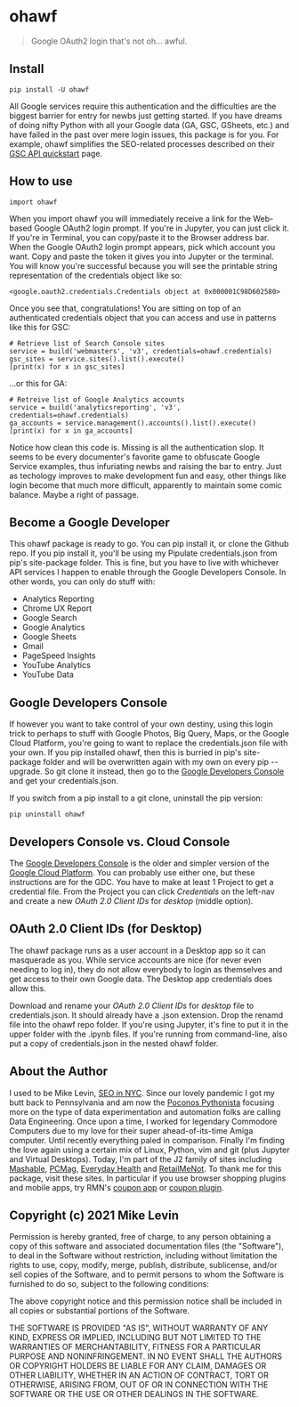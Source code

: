 # ohawf
> Google OAuth2 login that's not oh... awful.


## Install

`pip install -U ohawf`

All Google services require this authentication and the difficulties are the biggest barrier for entry for newbs just getting started. If you have dreams of doing nifty Python with all your Google data (GA, GSC, GSheets, etc.) and have failed in the past over mere login issues, this package is for you. For example, ohawf simplifies the SEO-related processes described on their [GSC API quickstart](https://developers.google.com/webmaster-tools/search-console-api-original/v3/quickstart/quickstart-python) page.

## How to use

    import ohawf

When you import ohawf you will immediately receive a link for the Web-based Google OAuth2 login prompt. If you're in Jupyter, you can just click it. If you're in Terminal, you can copy/paste it to the Browser address bar. When the Google OAuth2 login prompt appears, pick which account you want. Copy and paste the token it gives you into Jupyter or the terminal. You will know you're successful because you will see the printable string representation of the credentials object like so:

    <google.oauth2.credentials.Credentials object at 0x000001C98D602580>

Once you see that, congratulations! You are sitting on top of an authenticated credentials object that you can access and use in patterns like this for GSC:

    # Retrieve list of Search Console sites
    service = build('webmasters', 'v3', credentials=ohawf.credentials)
    gsc_sites = service.sites().list().execute()
    [print(x) for x in gsc_sites]

...or this for GA:

    # Retreive list of Google Analytics accounts
    service = build('analyticsreporting', 'v3', credentials=ohawf.credentials)
    ga_accounts = service.management().accounts().list().execute()
    [print(x) for x in ga_accounts]
    
Notice how clean this code is. Missing is all the authentication slop. It seems to be every documenter's favorite game to obfuscate Google Service examples, thus infuriating newbs and raising the bar to entry. Just as techology improves to make development fun and easy, other things like login become that much more difficult, apparently to maintain some comic balance. Maybe a right of passage.

## Become a Google Developer
This ohawf package is ready to go. You can pip install it, or clone the Github repo. If you pip install it, you'll be using my Pipulate credentials.json from pip's site-package folder. This is fine, but you have to live with whichever API services I happen to enable through the Google Developers Console. In other words, you can only do stuff with:

- Analytics Reporting
- Chrome UX Report
- Google Search
- Google Analytics
- Google Sheets
- Gmail
- PageSpeed Insights
- YouTube Analytics				
- YouTube Data

## Google Developers Console
If however you want to take control of your own destiny, using this login trick to perhaps to stuff with Google Photos, Big Query, Maps, or the Google Cloud Platform, you're going to want to replace the credentials.json file with your own. If you pip installed ohawf, then this is burried in pip's site-package folder and will be overwritten again with my own on every pip --upgrade. So git clone it instead, then go to the [Google Developers Console](https://console.developers.google.com/) and get your credentials.json. 

If you switch from a pip install to a git clone, uninstall the pip version:

    pip uninstall ohawf

## Developers Console vs. Cloud Console
The [Google Developers Console](https://console.developers.google.com/) is the older and simpler version of the [Google Cloud Platform](https://console.cloud.google.com/). You can probably use either one, but these instructions are for the GDC. You have to make at least 1 Project to get a credential file. From the Project you can click *Credentials* on the left-nav and create a new *OAuth 2.0 Client IDs* for *desktop* (middle option). 

## OAuth 2.0 Client IDs (for Desktop)
The ohawf package runs as a user account in a Desktop app so it can masquerade as you. While service accounts are nice (for never even needing to log in), they do not allow everybody to login as themselves and get access to their own Google data. The Desktop app credentials does allow this.

Download and rename your *OAuth 2.0 Client IDs* for *desktop* file to credentials.json. It should already have a .json extension. Drop the renamd file into the ohawf repo folder. If you're using Jupyter, it's fine to put it in the upper folder with the .ipynb files. If you're running from command-line, also put a copy of credentials.json in the nested ohawf folder.

## About the Author
I used to be Mike Levin, [SEO in NYC](https://mikelev.in/). Since our lovely pandemic I got my butt back to Pennsylvania and am now the [Poconos Pythonista](https://www.youtube.com/channel/UCd26IHBHcbtxD7pUdnIgiCw) focusing more on the type of data experimentation and automation folks are calling Data Engineering. Once upon a time, I worked for legendary Commodore Computers due to my love for their super ahead-of-its-time Amiga computer. Until recently everything paled in comparison. Finally I'm finding the love again using a certain mix of Linux, Python, vim and git (plus Jupyter and Virtual Desktops). Today, I'm part of the J2 family of sites including [Mashable](https://mashable.com/), [PCMag](https://www.pcmag.com/picks/the-best-seo-tools), [Everyday Health](https://www.everydayhealthgroup.com/) and [RetailMeNot](https://www.retailmenot.com/). To thank me for this package, visit these sites. In particular if you use browser shopping plugins and mobile apps, try RMN's [coupon app](https://www.retailmenot.com/mobile) or [coupon plugin](https://www.retailmenot.com/dealfinder/?utm_source=github&utm_medium=employee_miklevin).

## Copyright (c) 2021 Mike Levin

Permission is hereby granted, free of charge, to any person obtaining a copy
of this software and associated documentation files (the "Software"), to deal
in the Software without restriction, including without limitation the rights
to use, copy, modify, merge, publish, distribute, sublicense, and/or sell
copies of the Software, and to permit persons to whom the Software is
furnished to do so, subject to the following conditions:

The above copyright notice and this permission notice shall be included in all
copies or substantial portions of the Software.

THE SOFTWARE IS PROVIDED "AS IS", WITHOUT WARRANTY OF ANY KIND, EXPRESS OR
IMPLIED, INCLUDING BUT NOT LIMITED TO THE WARRANTIES OF MERCHANTABILITY,
FITNESS FOR A PARTICULAR PURPOSE AND NONINFRINGEMENT. IN NO EVENT SHALL THE
AUTHORS OR COPYRIGHT HOLDERS BE LIABLE FOR ANY CLAIM, DAMAGES OR OTHER
LIABILITY, WHETHER IN AN ACTION OF CONTRACT, TORT OR OTHERWISE, ARISING FROM,
OUT OF OR IN CONNECTION WITH THE SOFTWARE OR THE USE OR OTHER DEALINGS IN THE
SOFTWARE.
